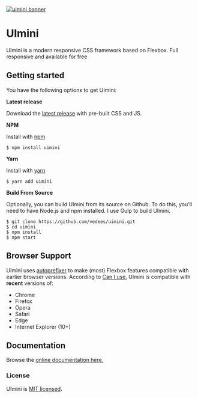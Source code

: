 [![uimini banner](https://uimini.vedees.ru/git_logo_uimini.png)](https://uimini.vedees.ru/)

# UImini

UImini is a modern responsive CSS framework based on Flexbox. Full responsive and available for free

## Getting started

You have the following options to get UImini:

**Latest release**

Download the [latest release](https://github.com/vedees/uimini/releases/latest) with pre-built CSS and JS.

**NPM**

Install with [npm](https://npmjs.com)

```shell
$ npm install uimini
```

**Yarn**

Install with [yarn](https://yarnpkg.com/)

```shell
$ yarn add uimini
```

**Build From Source**

Optionally, you can build UImini from its source on Github. To do this, you'll
need to have Node.js and npm installed. I use Gulp to build UImini.

```shell
$ git clone https://github.com/vedees/uimini.git
$ cd uimini
$ npm install
$ npm start
```

## Browser Support

UImini uses [autoprefixer](https://github.com/postcss/autoprefixer) to make (most) Flexbox features compatible with earlier browser versions. According to [Can I use](https://caniuse.com/#feat=flexbox), UImini is compatible with **recent** versions of:

* Chrome
* Firefox
* Opera
* Safari
* Edge
* Internet Explorer (10+)

## Documentation

Browse the [online documentation here.](https://uimini.vedees.ru/get-started)

### License

UImini is [MIT licensed](./LICENSE).
